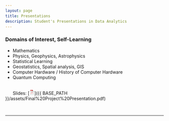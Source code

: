 ```yaml
---
layout: page
title: Presentations
description: Student's Presentations in Data Analytics
---
```



###  Domains of Interest, Self-Learning

- Mathematics
- Physics, Geophysics, Astrophysics
- Statistical Learning
- Geostatistics, Spatial analysis, GIS
- Computer Hardware / History of Computer Hardware
- Quantum Computing




<br/>&nbsp; &nbsp; &nbsp; Slides:
[![pdf](icons16/pdf-icon.png)]({{ BASE_PATH }}/assets/Final%20Project%20Presentation.pdf)

<!-- LINK TO SEMANTIC SEARCH 3000 [![github](icons16/github-icon.png)](https://github.com/kbroman/Talk_SGN2017)<br/> -->
&nbsp; &nbsp; &nbsp; 

---




